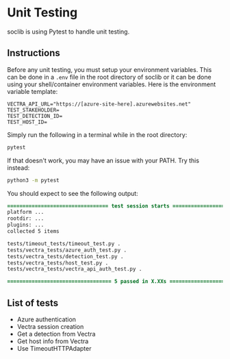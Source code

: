 # Unit Testing

soclib is using Pytest to handle unit testing.

## Instructions

Before any unit testing, you must setup your environment variables. This can be done in a `.env` file in the root directory of soclib or it can be done using your shell/container environment variables. Here is the environment variable template:

```env
VECTRA_API_URL="https://[azure-site-here].azurewebsites.net"
TEST_STAKEHOLDER=
TEST_DETECTION_ID=
TEST_HOST_ID=
```

Simply run the following in a terminal while in the root directory:

```bash
pytest
```

If that doesn't work, you may have an issue with your PATH. Try this instead:

```bash
python3 -m pytest
```

You should expect to see the following output:

```diff
================================= test session starts ==================================
platform ...
rootdir: ...
plugins: ...
collected 5 items                                                                      

tests/timeout_tests/timeout_test.py .                                            [ 20%]
tests/vectra_tests/azure_auth_test.py .                                          [ 40%]
tests/vectra_tests/detection_test.py .                                           [ 60%]
tests/vectra_tests/host_test.py .                                                [ 80%]
tests/vectra_tests/vectra_api_auth_test.py .                                     [100%]

================================== 5 passed in X.XXs ===================================

```

## List of tests

- Azure authentication
- Vectra session creation
- Get a detection from Vectra
- Get host info from Vectra
- Use TimeoutHTTPAdapter
